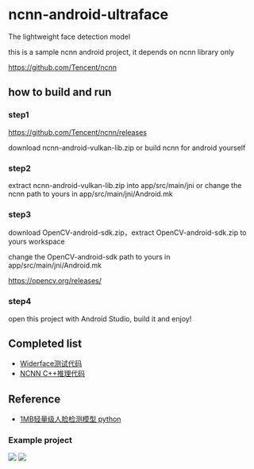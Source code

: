 # ncnn-android-ultraface

The lightweight face detection model

this is a sample ncnn android project, it depends on ncnn library only

https://github.com/Tencent/ncnn

## how to build and run
### step1
https://github.com/Tencent/ncnn/releases

download ncnn-android-vulkan-lib.zip or build ncnn for android yourself

### step2
extract ncnn-android-vulkan-lib.zip into app/src/main/jni or change the ncnn path to yours in app/src/main/jni/Android.mk

### step3
download OpenCV-android-sdk.zip，extract OpenCV-android-sdk.zip to yours workspace

change the OpenCV-android-sdk path to yours in app/src/main/jni/Android.mk

https://opencv.org/releases/

### step4
open this project with Android Studio, build it and enjoy!


## Completed list
 - [Widerface测试代码](https://github.com/Linzaer/Ultra-Light-Fast-Generic-Face-Detector-1MB/tree/master/widerface_evaluate)
 - [NCNN C++推理代码](https://github.com/oaup/ncnn) 
 
 ## Reference
  - [1MB轻量级人脸检测模型 python](https://github.com/Linzaer/Ultra-Light-Fast-Generic-Face-Detector-1MB) 
  
  
 ### Example project
 
 ![](https://github.com/oaup/ncnn-android-ultraface/blob/master/Screenshot_20200411_094803_com.oaup.ultraface.jpg)
 ![](https://github.com/oaup/ncnn-android-ultraface/blob/master/Screenshot_20200411_095051_com.oaup.ultraface.jpg)
